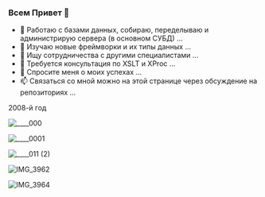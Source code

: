 ### Всем Привет 👋


- 🔭 Работаю с базами данных, собираю, переделываю и администрирую сервера (в основном СУБД) ...
- 🌱 Изучаю новые фреймворки и их типы данных ...
- 👯 Ищу сотрудничества с другими специалистами ...
- 🤔 Требуется консультация по XSLT и XProc ...
- 💬 Спросите меня о моих успехах ...
- 📫 Связаться со мной можно на этой странице через обсуждение на репозиториях ...
<!--
**tsv19su/tsv19su** is a ✨ _special_ ✨ repository because its `README.md` (this file) appears on your GitHub profile.
Here are some ideas to get you started:

- 😄 Pronouns: ...
- ⚡ Fun fact: ...
-->

2008-й год

![____000](https://user-images.githubusercontent.com/37275122/200167546-e5419f9f-f0bb-4b4b-b42c-01096e4a7461.jpg)

![____0001](https://user-images.githubusercontent.com/37275122/200167559-2385b017-a504-45a0-b141-0847d7c5e7d6.jpg)

![____011 (2)](https://user-images.githubusercontent.com/37275122/200167575-d8b6771d-55a7-4f7e-b57c-2056f381ca54.jpg)

![IMG_3962](https://user-images.githubusercontent.com/104857185/200168126-6e8add3d-7cdf-4632-b3de-23e3dbf4a6b0.JPG)

![IMG_3964](https://user-images.githubusercontent.com/104857185/200168141-978c6b1f-248d-4015-923c-9fa177892af2.JPG)
